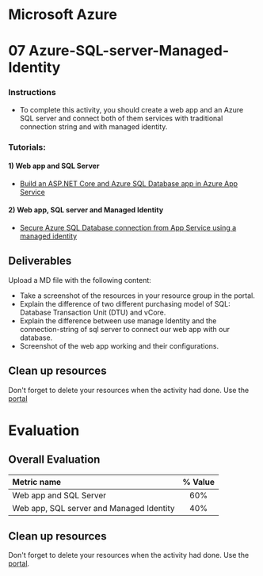# Microsoft Azure
# 07 Azure-SQL-server-Managed-Identity

### Instructions
* To complete this activity, you should create a web app and an Azure SQL server and connect both of them services with traditional connection string and with managed identity.

### Tutorials:

#### 1) Web app and SQL Server
- [Build an ASP.NET Core and Azure SQL Database app in Azure App Service](https://docs.microsoft.com/en-us/azure/app-service/tutorial-dotnetcore-sqldb-app?pivots=platform-linux)

#### 2) Web app, SQL server and Managed Identity
- [Secure Azure SQL Database connection from App Service using a managed identity](https://docs.microsoft.com/en-us/azure/app-service/app-service-web-tutorial-connect-msi?tabs=windowsclient%2Cdotnet)

## Deliverables

Upload a MD file with the following content:

* Take a screenshot of the resources in your resource group in the portal.
* Explain the difference of two different purchasing model of SQL: Database Transaction Unit (DTU) and vCore.
* Explain the difference between use manage Identity and the connection-string of sql server to connect our web app with our database.
* Screenshot of the web app working and their configurations. 


## Clean up resources

Don't forget to delete your resources when the activity had done. Use the [portal](https://portal.azure.com/)


# Evaluation
## Overall Evaluation

| Metric name        | % Value |
|:------------------ |:--:|
| Web app and SQL Server |  60% |
| Web app, SQL server and Managed Identity |   40% |


## Clean up resources

Don't forget to delete your resources when the activity had done. Use the [portal](https://portal.azure.com/).
